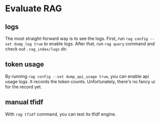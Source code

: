 # Evaluate RAG

## logs

The most straight-forward way is to see the logs. First, run `rag config --set dump_log true` to enable logs. After that, run `rag query` command and check out `.rag_index/logs` dir.

## token usage

By running `rag config --set dump_api_usage true`, you can enable api usage logs. It records the token counts. Unfortunately, there's no fancy ui for the record yet.

## manual tfidf

With `rag tfidf` command, you can test its tfidf engine.
